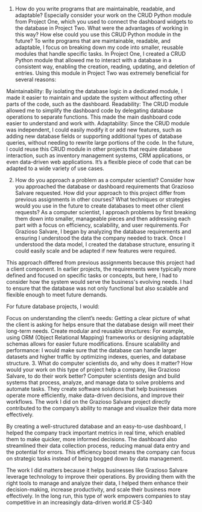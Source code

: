 1. How do you write programs that are maintainable, readable, and adaptable? Especially consider your work on the CRUD Python module from Project One, which you used to connect the dashboard widgets to the database in Project Two. What were the advantages of working in this way? How else could you use this CRUD Python module in the future?
To write programs that are maintainable, readable, and adaptable, I focus on breaking down my code into smaller, reusable modules that handle specific tasks. In Project One, I created a CRUD Python module that allowed me to interact with a database in a consistent way, enabling the creation, reading, updating, and deletion of entries. Using this module in Project Two was extremely beneficial for several reasons:

Maintainability: By isolating the database logic in a dedicated module, I made it easier to maintain and update the system without affecting other parts of the code, such as the dashboard.
Readability: The CRUD module allowed me to simplify the dashboard code by delegating database operations to separate functions. This made the main dashboard code easier to understand and work with.
Adaptability: Since the CRUD module was independent, I could easily modify it or add new features, such as adding new database fields or supporting additional types of database queries, without needing to rewrite large portions of the code.
In the future, I could reuse this CRUD module in other projects that require database interaction, such as inventory management systems, CRM applications, or even data-driven web applications. It’s a flexible piece of code that can be adapted to a wide variety of use cases.

2. How do you approach a problem as a computer scientist? Consider how you approached the database or dashboard requirements that Grazioso Salvare requested. How did your approach to this project differ from previous assignments in other courses? What techniques or strategies would you use in the future to create databases to meet other client requests?
As a computer scientist, I approach problems by first breaking them down into smaller, manageable pieces and then addressing each part with a focus on efficiency, scalability, and user requirements. For Grazioso Salvare, I began by analyzing the database requirements and ensuring I understood the data the company needed to track. Once I understood the data model, I created the database structure, ensuring it could easily scale and be adapted if new features were required.

This approach differed from previous assignments because this project had a client component. In earlier projects, the requirements were typically more defined and focused on specific tasks or concepts, but here, I had to consider how the system would serve the business's evolving needs. I had to ensure that the database was not only functional but also scalable and flexible enough to meet future demands.

For future database projects, I would:

Focus on understanding the client’s needs: Getting a clear picture of what the client is asking for helps ensure that the database design will meet their long-term needs.
Create modular and reusable structures: For example, using ORM (Object Relational Mapping) frameworks or designing adaptable schemas allows for easier future modifications.
Ensure scalability and performance: I would make sure that the database can handle larger datasets and higher traffic by optimizing indexes, queries, and database structure.
3. What do computer scientists do, and why does it matter? How would your work on this type of project help a company, like Grazioso Salvare, to do their work better?
Computer scientists design and build systems that process, analyze, and manage data to solve problems and automate tasks. They create software solutions that help businesses operate more efficiently, make data-driven decisions, and improve their workflows. The work I did on the Grazioso Salvare project directly contributed to the company’s ability to manage and visualize their data more effectively.

By creating a well-structured database and an easy-to-use dashboard, I helped the company track important metrics in real time, which enabled them to make quicker, more informed decisions. The dashboard also streamlined their data collection process, reducing manual data entry and the potential for errors. This efficiency boost means the company can focus on strategic tasks instead of being bogged down by data management.

The work I did matters because it helps businesses like Grazioso Salvare leverage technology to improve their operations. By providing them with the right tools to manage and analyze their data, I helped them enhance their decision-making, increase productivity, and scale their business more effectively. In the long run, this type of work empowers companies to stay competitive in an increasingly data-driven world.# CS-340
